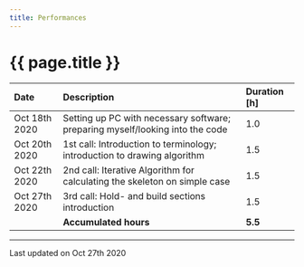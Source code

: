 ```yaml
---
title: Performances
---
```


# {{ page.title }}

| Date          | Description                                                                   | Duration [h] |
| :------------ | :---------------------------------------------------------------------------- | :----------- |
| Oct 18th 2020 | Setting up PC with necessary software; preparing myself/looking into the code | 1.0          |
| Oct 20th 2020 | 1st call: Introduction to terminology; introduction to drawing algorithm      | 1.5          |
| Oct 22th 2020 | 2nd call: Iterative Algorithm for calculating the skeleton on simple case     | 1.5          |
| Oct 27th 2020 | 3rd call: Hold- and build sections introduction                               | 1.5          |
|               | **Accumulated hours**                                                         | **5.5**      |

* * *

Last updated on Oct 27th 2020

